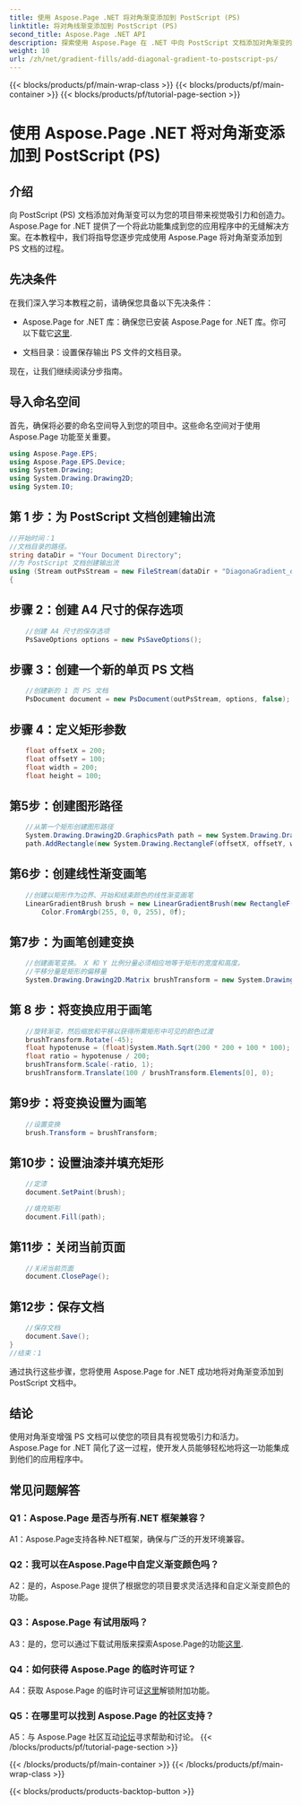 ```yaml
---
title: 使用 Aspose.Page .NET 将对角渐变添加到 PostScript (PS)
linktitle: 将对角线渐变添加到 PostScript (PS)
second_title: Aspose.Page .NET API
description: 探索使用 Aspose.Page 在 .NET 中向 PostScript 文档添加对角渐变的简单性。使用动态视觉元素提升您的项目。
weight: 10
url: /zh/net/gradient-fills/add-diagonal-gradient-to-postscript-ps/
---
```


{{< blocks/products/pf/main-wrap-class >}}
{{< blocks/products/pf/main-container >}}
{{< blocks/products/pf/tutorial-page-section >}}

# 使用 Aspose.Page .NET 将对角渐变添加到 PostScript (PS)

## 介绍

向 PostScript (PS) 文档添加对角渐变可以为您的项目带来视觉吸引力和创造力。 Aspose.Page for .NET 提供了一个将此功能集成到您的应用程序中的无缝解决方案。在本教程中，我们将指导您逐步完成使用 Aspose.Page 将对角渐变添加到 PS 文档的过程。

## 先决条件

在我们深入学习本教程之前，请确保您具备以下先决条件：

-  Aspose.Page for .NET 库：确保您已安装 Aspose.Page for .NET 库。你可以下载它[这里](https://releases.aspose.com/page/net/).

- 文档目录：设置保存输出 PS 文件的文档目录。

现在，让我们继续阅读分步指南。

## 导入命名空间

首先，确保将必要的命名空间导入到您的项目中。这些命名空间对于使用 Aspose.Page 功能至关重要。

```csharp
using Aspose.Page.EPS;
using Aspose.Page.EPS.Device;
using System.Drawing;
using System.Drawing.Drawing2D;
using System.IO;
```

## 第 1 步：为 PostScript 文档创建输出流

```csharp
//开始时间：1
//文档目录的路径。
string dataDir = "Your Document Directory";
//为 PostScript 文档创建输出流
using (Stream outPsStream = new FileStream(dataDir + "DiagonaGradient_outPS.ps", FileMode.Create))
{
```

## 步骤 2：创建 A4 尺寸的保存选项

```csharp
	//创建 A4 尺寸的保存选项
	PsSaveOptions options = new PsSaveOptions();
```

## 步骤 3：创建一个新的单页 PS 文档

```csharp
	//创建新的 1 页 PS 文档
	PsDocument document = new PsDocument(outPsStream, options, false);
```

## 步骤 4：定义矩形参数

```csharp
	float offsetX = 200;
	float offsetY = 100;
	float width = 200;
	float height = 100;
```

## 第5步：创建图形路径

```csharp
	//从第一个矩形创建图形路径
	System.Drawing.Drawing2D.GraphicsPath path = new System.Drawing.Drawing2D.GraphicsPath();
	path.AddRectangle(new System.Drawing.RectangleF(offsetX, offsetY, width, height));
```

## 第6步：创建线性渐变画笔

```csharp
	//创建以矩形作为边界、开始和结束颜色的线性渐变画笔
	LinearGradientBrush brush = new LinearGradientBrush(new RectangleF(0, 0, width, height), Color.FromArgb(255, 255, 0, 0),
		Color.FromArgb(255, 0, 0, 255), 0f);
```

## 第7步：为画笔创建变换

```csharp
	//创建画笔变换。 X 和 Y 比例分量必须相应地等于矩形的宽度和高度。
	//平移分量是矩形的偏移量
	System.Drawing.Drawing2D.Matrix brushTransform = new System.Drawing.Drawing2D.Matrix(width, 0, 0, height, offsetX, offsetY);
```

## 第 8 步：将变换应用于画笔

```csharp
	//旋转渐变，然后缩放和平移以获得所需矩形中可见的颜色过渡
	brushTransform.Rotate(-45);
	float hypotenuse = (float)System.Math.Sqrt(200 * 200 + 100 * 100);
	float ratio = hypotenuse / 200;
	brushTransform.Scale(-ratio, 1);
	brushTransform.Translate(100 / brushTransform.Elements[0], 0);
```

## 第9步：将变换设置为画笔

```csharp
	//设置变换
	brush.Transform = brushTransform;
```

## 第10步：设置油漆并填充矩形

```csharp
	//定漆
	document.SetPaint(brush);

	//填充矩形
	document.Fill(path);
```

## 第11步：关闭当前页面

```csharp
	//关闭当前页面
	document.ClosePage();
```

## 第12步：保存文档

```csharp
	//保存文档
	document.Save();
}
//结束：1
```

通过执行这些步骤，您将使用 Aspose.Page for .NET 成功地将对角渐变添加到 PostScript 文档中。

## 结论

使用对角渐变增强 PS 文档可以使您的项目具有视觉吸引力和活力。 Aspose.Page for .NET 简化了这一过程，使开发人员能够轻松地将这一功能集成到他们的应用程序中。

## 常见问题解答

### Q1：Aspose.Page 是否与所有.NET 框架兼容？

A1：Aspose.Page支持各种.NET框架，确保与广泛的开发环境兼容。

### Q2：我可以在Aspose.Page中自定义渐变颜色吗？

A2：是的，Aspose.Page 提供了根据您的项目要求灵活选择和自定义渐变颜色的功能。

### Q3：Aspose.Page 有试用版吗？

 A3：是的，您可以通过下载试用版来探索Aspose.Page的功能[这里](https://releases.aspose.com/).

### Q4：如何获得 Aspose.Page 的临时许可证？

 A4：获取 Aspose.Page 的临时许可证[这里](https://purchase.aspose.com/temporary-license/)解锁附加功能。

### Q5：在哪里可以找到 Aspose.Page 的社区支持？

 A5：与 Aspose.Page 社区互动[论坛](https://forum.aspose.com/c/page/39)寻求帮助和讨论。
{{< /blocks/products/pf/tutorial-page-section >}}

{{< /blocks/products/pf/main-container >}}
{{< /blocks/products/pf/main-wrap-class >}}

{{< blocks/products/products-backtop-button >}}
